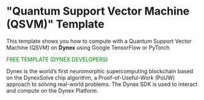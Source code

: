 # "Quantum Support Vector Machine (QSVM)" Template
This template shows you how to compute with a Quantum Support Vector Machine (QSVM) on <strong>Dynex</strong> using Google TensorFlow or PyTorch

<p style="color: green;">FREE TEMPLATE (DYNEX DEVELOPERS)</p>

Dynex is the world’s first neuromorphic supercomputing blockchain based on the DynexSolve chip algorithm, a Proof-of-Useful-Work (PoUW) approach to solving real-world problems. The Dynex SDK is used to interact and compute on the Dynex Platform.
